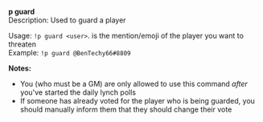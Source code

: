 **p guard**  
Description: Used to guard a player  
  
Usage: `!p guard <user>`. <user> is the mention/emoji of the player you want to threaten  
Example: `!p guard @BenTechy66#8809`  
  
**Notes:**
 - You (who must be a GM) are only allowed to use this command _after_ you've started the daily lynch polls
 - If someone has already voted for the player who is being guarded, you should manually inform them that they should change their vote
